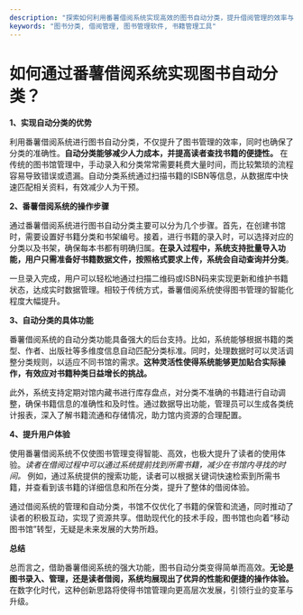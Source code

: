 ```yaml
---
description: "探索如何利用番薯借阅系统实现高效的图书自动分类，提升借阅管理的效率与准确性。"
keywords: "图书分类, 借阅管理, 图书管理软件, 书籍管理工具"
---
```

# 如何通过番薯借阅系统实现图书自动分类？

**1、实现自动分类的优势**

利用番薯借阅系统进行图书自动分类，不仅提升了图书管理的效率，同时也确保了分类的准确性。**自动分类能够减少人力成本，并提高读者查找书籍的便捷性。** 在传统的图书馆管理中，手动录入和分类常常需要耗费大量时间，而比较繁琐的流程容易导致错误或遗漏。自动分类系统通过扫描书籍的ISBN等信息，从数据库中快速匹配相关资料，有效减少人为干预。

**2、番薯借阅系统的操作步骤**

通过番薯借阅系统进行图书自动分类主要可以分为几个步骤。首先，在创建书馆时，需要设置好书籍分类和书架编号。接着，进行书籍的录入时，可以选择对应的分类以及书架，确保每本书都有明确归属。**在录入过程中，系统支持批量导入功能，用户只需准备好书籍数据文件，按照格式要求上传，系统会自动查询并分类**。 

一旦录入完成，用户可以轻松地通过扫描二维码或ISBN码来实现更新和维护书籍状态，达成实时数据管理。相较于传统方式，番薯借阅系统使得图书管理的智能化程度大幅提升。

**3、自动分类的具体功能**

番薯借阅系统的自动分类功能具备强大的后台支持。比如，系统能够根据书籍的类型、作者、出版社等多维度信息自动匹配分类标准。同时，处理数据时可以灵活调整分类规则，以适应不同书馆的需求。**这种灵活性使得系统能够更加贴合实际操作，有效应对书籍种类日益增长的挑战。**

此外，系统支持定期对馆内藏书进行库存盘点，对分类不准确的书籍进行自动调整，确保书籍信息的准确性和及时性。通过数据导出功能，管理员可以生成各类统计报表，深入了解书籍流通和存储情况，助力馆内资源的合理配置。

**4、提升用户体验**

使用番薯借阅系统不仅使图书管理变得智能、高效，也极大提升了读者的使用体验。*读者在借阅过程中可以通过系统提前找到所需书籍，减少在书馆内寻找的时间。* 例如，通过系统提供的搜索功能，读者可以根据关键词快速检索到所需书籍，并查看到该书籍的详细信息和所在分类，提升了整体的借阅体验。

通过借阅系统的管理和自动分类，书馆不仅优化了书籍的保管和流通，同时推动了读者的积极互动，实现了资源共享。借助现代化的技术手段，图书馆也向着“移动图书馆”转型，无疑是未来发展的大势所趋。

**总结**

总而言之，借助番薯借阅系统的强大功能，图书自动分类变得简单而高效。**无论是图书录入、管理，还是读者借阅，系统均展现出了优异的性能和便捷的操作体验。** 在数字化时代，这种创新思路将使得书馆管理向更高层次发展，引领行业的变革与升级。
